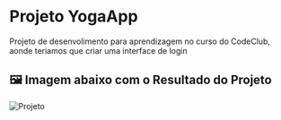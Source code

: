 # Projeto YogaApp 
Projeto de desenvolimento para aprendizagem no curso do CodeClub, aonde teriamos que criar uma interface de login 
## 🖼 Imagem abaixo com o Resultado do Projeto <br>
![Projeto](https://user-images.githubusercontent.com/87347314/139616627-81367c66-7959-4f72-829e-355929e26d72.png)
